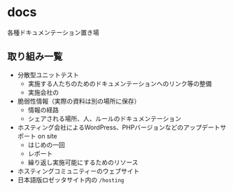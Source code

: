# docs
各種ドキュメンテーション置き場

## 取り組み一覧

- 分散型ユニットテスト
  - 実施する人たちのためのドキュメンテーションへのリンク等の整備
  - 実施会社の
- 脆弱性情報（実際の資料は別の場所に保存）
  - 情報の経路
  - シェアされる場所、人、ルールのドキュメンテーション
- ホスティング会社によるWordPress、PHPバージョンなどのアップデートサポート on site
  - はじめの一回
  - レポート
  - 繰り返し実施可能にするためのリソース
- ホスティングコミュニティーのウェブサイト
- 日本語版ロゼッタサイト内の `/hosting` 
